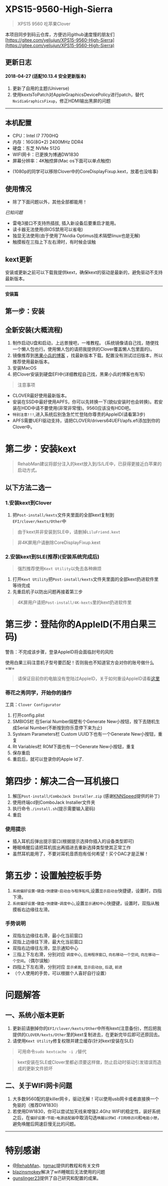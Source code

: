 # XPS15-9560-High-Sierra
> XPS15 9560 吃苹果Clover

本项目同步到码云仓库，方便访问github速度慢的朋友们
[https://gitee.com/yeliujun/XPS15-9560-High-Sierra](https://gitee.com/yeliujun/XPS15-9560-High-Sierra)

## 更新日志
#### 2018-04-27 (适配10.13.4 安全更新版本)
1. 更新了自用的主题(Universe)
2. 使用kextsToPatch对AppleGraphicsDevicePolicy进行patch，替代`NvidiaGraphicsFixup`，修正HDMI输出黑屏的问题

---
 
## 本机配置
- CPU：Intel I7 7700HQ
- 内存：16G(8G*2) 2400MHz DDR4
- 硬盘：东芝 NVMe 512G
- WIFI网卡：已更换为博通DW1830
- 屏幕分辨率：4K触控屏(Mac os下面可以单点触控)
* (1080p的同学可以移除Clover中的CoreDisplayFixup.kext，放着也没啥事)


## 使用情况
- 除了下面问题以外，其他全部都能用！

 *已知问题*
- 雷电3接口不支持热插拔, 插入新设备后要重启才能用。
- 读卡器无法使用(BIOS禁用可以省电)
- 独显无法使用(由于使用了Nvidia Optimus技术隔壁linux也是无解)
- 触摸板在三指上下左右滑时，有时候会误触

## kext更新
安装或更新之前可以下载我提供kext，确保kext的驱动是最新的，避免驱动不支持最新版本。

---
**安装篇**
## 第一步：安装

## 全新安装(大概流程)

1. 制作启动U盘和启动，上远景搜吧，一堆教程。 (系统镜像请自己找，随便找一个懒人包也行。使用懒人包的请把我提供的Clover覆盖懒人包里面的)。
2. 镜像推荐到[黑果小兵的博客](https://blog.daliansky.net/) ，找最新版本下载。配置没有测试过旧版本，所以推荐使用最新版本。
3. 安装MacOS
4. 把Clover安装到硬盘EFI中(详细教程自己找，黑果小兵的博客也有写)

> 注意事项
- CLOVER最好使用最新版本。
- 安装在SSD中最好使用APFS，你可以先转换一下(貌似安装时也会转换)。若安装在HDD中请不要使用(非常非常慢)。9560应该没有HDD吧。
- `特别注意!!!`,进入系统后别急急忙忙登陆你尊贵的AppleID(请看第3步)
- APFS需要UEFI驱动支持，请把CLOVER/drivers64UEFI/apfs.efi添加到你的Clover中。


# 第二步：安装kext
> RehabMan建议将部分注入的kext放入到/S/L/E中，已获得更接近白苹果的启动方式。

## 以下方法二选一

### 1.安装kext到Clover

1. 把`Post-install/kexts`文件夹里面的全部kext复制到`EFI/clover/kexts/Other`中

> 由于kext并非安装到SLE中，请删掉`LiluFriend.kext`

> 非4K屏用户请删除CoreDisplayFixup.kext

### 2.安装kext到SLE(推荐)(安装系统完成后)

> 强烈推荐使用`Kext Utility`以免去各种麻烦

1. 打开`Kext Utility`把`Post-install/kexts`文件夹里面的全部kext扔进软件里等待完成
2. 先重启机子以防出问题再接着第三步

> 4K屏用户请把`Post-install/4K-kexts`里的kext扔进软件里

# 第三步：登陆你的AppleID(不用白果三码)

警告：不完成该步骤，登录AppleID将会面临封号的风险

使用白果三码注意机子型号要匹配！否则我也不知道官方会对你的账号做什么 =w=

> 请保证目前你的电脑没有登陆过AppleID，关于如何重设AppleID请看[这里](https://www.tonymacx86.com/threads/an-idiots-guide-to-imessage.196827/)

### 蒂花之秀同学，开始你的操作

工具：`Clover Configurator`
1. 打开config.plist
2. SMBIOS栏 在Serial Number隔壁有个Generate New小按钮，按下去随机生成Serial Number(不断按到你乐意停下来为止)
3. Systeam Parameters栏 Custom UUID下也有一个Generate New小按钮，重复
4. Rt Variables栏 ROM下面也有一个Generate New小按钮，重复
5. 保存重启
6. 重启后，就可以登录你的Apple Id了.

# 第四步：解决二合一耳机接口
1. 解压`Post-install/ComboJack Installer.zip` (感谢[KNNSpeed](https://www.tonymacx86.com/threads/guide-dell-xps-15-9560-4k-touch-1tb-ssd-32gb-ram-100-adobergb.224486/page-9#post-1539760)提供的补丁)
2. 使用终端cd到ComboJack Installer文件夹
3. 执行命令`./install.sh`(提示需要输入密码)
4. 重启

### 使用提示
- 插入耳机后弹出提示窗口(根据提示选择你插入的设备类型即可)
- 睡眠唤醒后请把耳机拔出再插进去重新选择类型使其正常工作
- 虽然耳机能用了，不要对耳机音质抱有任何希望！买个DAC才是正解！

# 第五步：设置触控板手势
1. `系统偏好设置`-`键盘`-`快捷键`-`启动台与程序船坞`,设置`显示启动台`快捷键，设置时，四指下滑。
2. `系统偏好设置`-`键盘`-`快捷键`-`调度中心`,设置`显示通知中心`快捷键，设置时，双指从触摸板右边缘往左滑。

### 手势说明
- 双指左边缘往右滑，最小化当前窗口
- 双指上边缘往下滑，最大化当前窗口
- 双指右边缘往左滑，显示通知中心
- 三指上下左右滑，分别对应 `调度中心`, `应用程序窗口`, `向右移动一个空间`, `向左移动一个空间`。（偶尔误触）
- 四指上下左右滑，分别对应 `显示桌面`, `显示启动台`, `后退`, `前进`
- （个人使用的手势，可以根据个人喜好自行设置）


# 问题解答
## 一、系统小版本更新
1. 更新前请删掉你的`EFI/clover/kexts/Other`中所有kext(注意备份)，然后把我提供的`CLOVER/kexts/Other`里的kext复制进去，在更新完毕后即可还原回去。
2. 请使用`Kext Utility`修复权限并建立缓存(针对kext安装在SLE)
> 可用命令`sudo kextcache -i /`替代

> kext安装在SLE或Clover里都必须要这样做，防止启动时驱动引发错误而造成的更新文件损坏

## 二、关于WIFI网卡问题
   1. 大多数9560配的是killer网卡，驱动无解！可以使用usb网卡或者直接换一个免驱的（推荐DW1830）
   2. 若使用DW1830，你可以尝试加天线来增强2.4Ghz WIFI的稳定性，装好系统之后，在`偏好设置`-`节能`-`电源适配器`中取消勾选`唤醒以供WI-FI网络访问`和`电能小憩`，避免唤醒后网速巨慢无比的问题。



---
# 特别感谢
- [@RehabMan](https://github.com/RehabMan)、[tgmac](https://www.tonymacx86.com/members/tgmac.928166/)提供的教程和有关文件
- [blazinsmokey](https://www.tonymacx86.com/members/blazinsmokey.1188623/)解决了wifi睡眠后无法使用的问题
- [gunslinger23](https://github.com/gunslinger23)提供了自己研究和配置的成果。
